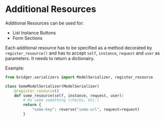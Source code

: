 # Additional Resources

Additional Resources can be used for:

* List Instance Buttons
* Form Sections

Each additional resource has to be specified as a method decorated by `register_resource()` and has to accept `self`, `instance`, `request` and `user` as parameters. It needs to return a dictionairy.

Example:

```python
from bridger.serializers import ModelSerializer, register_resource

class SomeModelSerializer(ModelSerializer)
    @register_resource()
    def some_resource(self, instance, request, user):
        # Do some something (checks, etc.)
        return {
            "some-key": reverse("some-url", request=request)
        }
```
